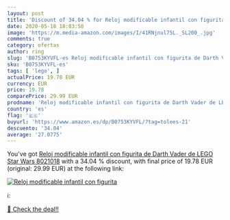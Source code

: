 ```yaml
---
layout: post
title: 'Discount of 34.04 % for Reloj modificable infantil con figurita '
date: 2020-05-18 18:03:58
image: 'https://m.media-amazon.com/images/I/41RNjnul75L._SL200_.jpg'
comments: true
category: ofertas
author: ring
slug: 'B0753KYVFL-es Reloj modificable infantil con figurita de Darth Vader de...'
sku: 'B0753KYVFL-es'
tags: [ 'lego', ]
actualPrice: 19.78 EUR
currency: EUR
price: 19.78
comparePrice: 29.99 EUR
prodname: 'Reloj modificable infantil con figurita de Darth Vader de LEGO Star Wars 8021018'
country: 'es'
flag: '🇪🇸'
buyurl: 'https://www.amazon.es/dp/B0753KYVFL/?tag=tolees-21'
descuento: '34.04'
average: '27.0775'
---
```


You've got [Reloj modificable infantil con figurita de Darth Vader de LEGO Star Wars 8021018](https://www.amazon.es/dp/B0753KYVFL/?tag=tolees-21) with a  34.04 % discount, with final price of 19.78 EUR (original: 29.99 EUR) at the following link:

[![Reloj modificable infantil con figurita ](https://m.media-amazon.com/images/I/41RNjnul75L._SL200_.jpg)](https://www.amazon.es/dp/B0753KYVFL/?tag=tolees-21)

ℹ️:


[🛒 Check the deal!!](https://www.amazon.es/dp/B0753KYVFL/?tag=tolees-21)

